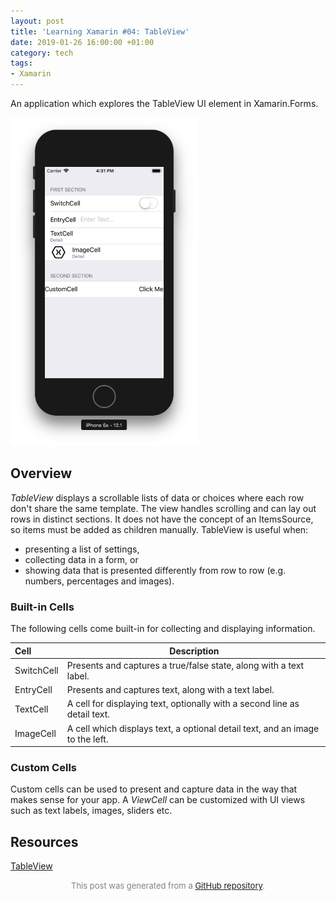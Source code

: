 ```yaml
---
layout: post
title: 'Learning Xamarin #04: TableView'
date: 2019-01-26 16:00:00 +01:00
category: tech
tags:
- Xamarin
---
```


An application which explores the TableView UI element in Xamarin.Forms.

<img src="https://raw.githubusercontent.com/defuncart/Xamarin/master/04-TableView/Images/1.png" width="300"/>

## Overview

*TableView* displays a scrollable lists of data or choices where each row don't share the same template. The view handles scrolling and can lay out rows in distinct sections. It does not have the concept of an ItemsSource, so items must be added as children manually. TableView is useful when:

- presenting a list of settings,
- collecting data in a form, or
- showing data that is presented differently from row to row (e.g. numbers, percentages and images).

### Built-in Cells

The following cells come built-in for collecting and displaying information.

| Cell  | Description  |
|:--|---|
| SwitchCell | Presents and captures a true/false state, along with a text label. |
| EntryCell | Presents and captures text, along with a text label. |
| TextCell | A cell for displaying text, optionally with a second line as detail text. |
| ImageCell | A cell which displays text, a optional detail text, and an image to the left. |

### Custom Cells

Custom cells can be used to present and capture data in the way that makes sense for your app. A *ViewCell* can be customized with UI views such as text labels, images, sliders etc.

## Resources

[TableView](https://docs.microsoft.com/en-us/xamarin/xamarin-forms/user-interface/tableview)


<p align="center"><font size="-1" color="#828282">This post was generated from a <a href="https://github.com/defuncart/Xamarin/tree/master/04-TableView">GitHub repository</a>.</font></p>
